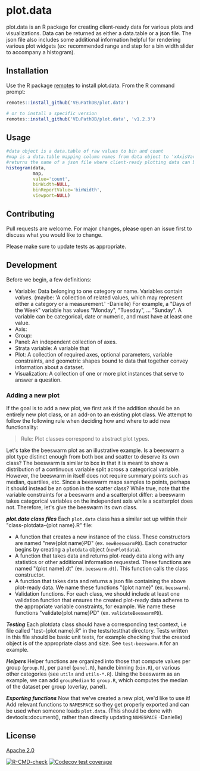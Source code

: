 # plot.data

plot.data is an R package for creating client-ready data for various plots and visualizations. Data can be returned as either a data.table or a json file. The json file also includes some additional information helpful for rendering various plot widgets (ex: recommended range and step for a bin width slider to accompany a histogram).

## Installation

Use the R package [remotes](https://cran.r-project.org/web/packages/remotes/index.html) to install plot.data. From the R command prompt:

```R
remotes::install_github('VEuPathDB/plot.data')

# or to install a specific version
remotes::install_github('VEuPathDB/plot.data', 'v1.2.3')
```

## Usage

```R
#data object is a data.table of raw values to bin and count
#map is a data.table mapping column names from data object to 'xAxisVariable', 'overlayVariable', etc
#returns the name of a json file where client-ready plotting data can be found
histogram(data, 
          map, 
          value='count', 
          binWidth=NULL, 
          binReportValue='binWidth', 
          viewport=NULL)
```

## Contributing
Pull requests are welcome. For major changes, please open an issue first to discuss what you would like to change.

Please make sure to update tests as appropriate.

## Development
Before we begin, a few definitions:
- Variable: Data belonging to one category or name. Variables contain *values*. (maybe: 'A collection of related values, which may represent either a category or a measurement.' -Danielle) For example, a "Days of the Week" variable has values "Monday", "Tuesday", ... "Sunday". A variable can be categorical, date or numeric, and must have at least one value.
- Axis: 
- Group: 
- Panel: An independent collection of axes.
- Strata variable: A variable that 
- Plot: A collection of required axes, optional parameters, variable constraints, and geometric shapes bound to data that together convey information about a dataset.  
- Visualization: A collection of one or more plot instances that serve to answer a question.
### Adding a new plot
If the goal is to add a new plot, we first ask if the addition should be an entirely new plot class, or an add-on to an existing plot class. We attempt to follow the following rule when deciding how and where to add new functionality:
> Rule: Plot classes correspond to abstract plot types.

Let's take the beeswarm plot as an illustrative example. Is a beeswarm a plot type distinct enough from both box and scatter to deserve its own class? The beeswarm is similar to box in that it is meant to show a distribution of a continuous variable split across a categorical variable. However, the beeswarm in itself does not require summary points such as median, quartiles, etc. Since a beeswarm maps samples to points, perhaps it should instead be an option in the scatter class? While true, note that the variable constraints for a beeswarm and a scatterplot differ: a beeswarm takes categorical variables on the independent axis while a scatterplot does not. Therefore, let's give the beeswarm its own class.

***plot.data class files***
Each `plot.data` class has a similar set up within their "class-plotdata-{plot name}.R" file:
- A function that creates a new instance of the class. These constructors are named "new{plot name}PD" (ex. `newBeeswarmPD`). Each constructor begins by creating a `plotdata` object (`newPlotdata`).
- A function that takes data and returns plot-ready data along with any statistics or other additional information requested. These functions are named "{plot name}.dt" (ex. `beeswarm.dt`). This function calls the class constructor.
- A function that takes data and returns a json file containing the above plot-ready data. We name these functions "{plot name}" (ex. `beeswarm`).
- Validation functions. For each class, we should include at least one validation function that ensures the created plot-ready data adheres to the appropriate variable constraints, for example. We name these functions "validate{plot name}PD" (ex. `validateBeeswarmPD`).

***Testing***
Each plotdata class should have a corresponding test context, i.e file called "test-{plot name}.R" in the tests/testthat directory. Tests written in this file should be basic unit tests, for example checking that the created object is of the appropriate class and size. See `test-beeswarm.R` for an example.

***Helpers***
Helper functions are organized into those that compute values per group (`group.R`), per panel (`panel.R`), handle binning (`bin.R`), or various other categories (see `utils` and `utils-*.R`). Using the beeswarm as an example, we can add `groupMedian` to `group.R`, which computes the median of the dataset per group (overlay, panel).

***Exporting functions***
Now that we've created a new plot, we'd like to use it! Add relevant functions to `NAMESPACE` so they get properly exported and can be used when someone loads `plot.data`. (This should be done with devtools::document(), rather than directly updating `NAMESPACE` -Danielle)

## License
[Apache 2.0](https://www.apache.org/licenses/LICENSE-2.0.txt)

<!-- badges: start -->
  [![R-CMD-check](https://github.com/VEuPathDB/plot.data/workflows/R-CMD-check/badge.svg)](https://github.com/VEuPathDB/plot.data/actions)
[![Codecov test coverage](https://codecov.io/gh/VEuPathDB/plot.data/branch/main/graph/badge.svg)](https://codecov.io/gh/VEuPathDB/plot.data?branch=main)
<!-- badges: end -->
